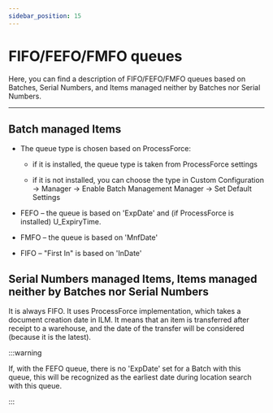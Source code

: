 ```yaml
---
sidebar_position: 15
---
```


# FIFO/FEFO/FMFO queues

Here, you can find a description of FIFO/FEFO/FMFO queues based on Batches, Serial Numbers, and Items managed neither by Batches nor Serial Numbers.

---

## Batch managed Items

- The queue type is chosen based on ProcessForce:

  - if it is installed, the queue type is taken from ProcessForce settings

  - if it is not installed, you can choose the type in Custom Configuration → Manager → Enable Batch Management Manager → Set Default Settings

- FEFO – the queue is based on 'ExpDate' and (if ProcessForce is installed) U_ExpiryTime.

- FMFO – the queue is based on 'MnfDate'

- FIFO – "First In" is based on 'InDate'

## Serial Numbers managed Items, Items managed neither by Batches nor Serial Numbers

It is always FIFO. It uses ProcessForce implementation, which takes a document creation date in ILM. It means that an item is transferred after receipt to a warehouse, and the date of the transfer will be considered (because it is the latest).

:::warning

If, with the FEFO queue, there is no 'ExpDate' set for a Batch with this queue, this will be recognized as the earliest date during location search with this queue.

:::